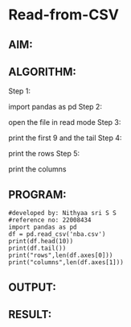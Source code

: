 # Read-from-CSV

## AIM:

## ALGORITHM:
Step 1:

import pandas as pd
Step 2:

open the file in read mode
Step 3:

print the first 9 and the tail
Step 4:

print the rows
Step 5:

print the columns


## PROGRAM:
```
#developed by: Nithyaa sri S S
#reference no: 22008434
import pandas as pd
df = pd.read_csv('nba.csv')
print(df.head(10))
print(df.tail())
print("rows",len(df.axes[0]))
print("columns",len(df.axes[1]))
```

## OUTPUT:



## RESULT:
